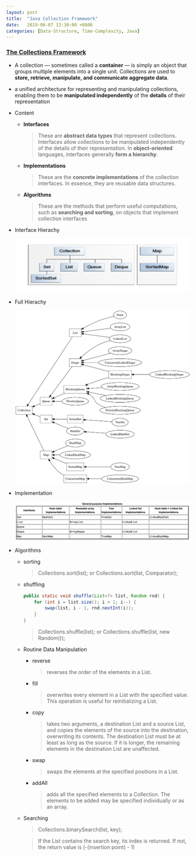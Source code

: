 ```yaml
---
layout: post
title:  "Java Collection Framework"
date:   2019-06-07 13:30:00 +0800
categories: [Data-Structure, Time-Complexity, Java]
---
```

### [The Collections Framework](https://docs.oracle.com/javase/8/docs/technotes/guides/collections/index.html)
* A collection — sometimes called a **container** — is simply an object that groups multiple elements into a single unit. Collections are used to **store, retrieve, manipulate, and communicate aggregate data**. 
* a unified architecture for representing and manipulating collections, enabling them to be **manipulated independently** of the **details** of their representation
* Content
    * **Interfaces**
        >These are **abstract data types** that represent collections. Interfaces allow collections to be manipulated independently of the details of their representation. In **object-oriented** languages, interfaces generally **form a hierarchy**.
    * **Implementations** 
        >These are the **concrete implementations** of the collection interfaces. In essence, they are reusable data structures.
    * **Algorithms**
        >These are the methods that perform useful computations, such as **searching and sorting**, on objects that implement collection interfaces
* Interface Hierachy

    ![interface](https://github.com/YouwangDeng/YouwangDeng.github.io/raw/master/static/img/_posts/java_collection_interface.png)

* Full Hierachy

    ![hierachy](https://github.com/YouwangDeng/YouwangDeng.github.io/raw/master/static/img/_posts/java-collection-hierachy.svg)

* Implementation

    ![implementation](https://github.com/YouwangDeng/YouwangDeng.github.io/raw/master/static/img/_posts/java_collection_general_purpose_implementation.png)

* Algorithms
    * sorting
        >Collections.sort(list); or Collections.sort(list, Comparator);
    * shuffling
        ```java
        public static void shuffle(List<?> list, Random rnd) {
            for (int i = list.size(); i > 1; i--) {
                swap(list, i - 1, rnd.nextInt(i));
            }
        }
        ```
        >Collections.shuffle(list); or Collections.shuffle(list, new Random());
    * Routine Data Manipulation
        * reverse
            >reverses the order of the elements in a List.
        * fill
            >overwrites every element in a List with the specified value. This operation is useful for reinitializing a List.
        * copy
            >takes two arguments, a destination List and a source List, and copies the elements of the source into the destination, overwriting its contents. The destination List must be at least as long as the source. If it is longer, the remaining elements in the destination List are unaffected.
        * swap
            >swaps the elements at the specified positions in a List.
        * addAll
            >adds all the specified elements to a Collection. The elements to be added may be specified individually or as an array.
    * Searching
        >Collections.binarySearch(list, key);

        >If the List contains the search key, its index is returned. If not, the return value is (-(insertion point) - 1)
        
        
